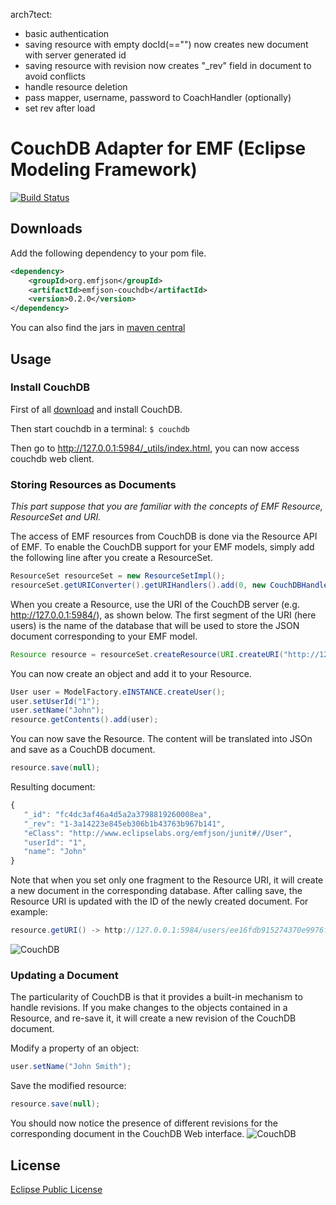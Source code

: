 arch7tect:
- basic authentication
- saving resource with empty docId(=="") now creates new document with server generated id
- saving resource with revision now creates "_rev" field in document to avoid conflicts
- handle resource deletion
- pass mapper, username, password to CoachHandler (optionally)
- set rev after load

# CouchDB Adapter for EMF (Eclipse Modeling Framework)

[![Build Status](https://secure.travis-ci.org/emfjson/emfjson-couchdb.png)](http://travis-ci.org/emfjson/emfjson-couchdb)

## Downloads

Add the following dependency to your pom file.

```xml
<dependency>
    <groupId>org.emfjson</groupId>
    <artifactId>emfjson-couchdb</artifactId>
    <version>0.2.0</version>
</dependency>
```

You can also find the jars in [maven central](http://search.maven.org/#search|ga|1|emfjson-couchdb)

## Usage

### Install CouchDB

First of all [download](http://couchdb.apache.org/downloads.html) and install CouchDB.

Then start couchdb in a terminal:
``$ couchdb``

Then go to http://127.0.0.1:5984/_utils/index.html, you can now access couchdb web client.

### Storing Resources as Documents
_This part suppose that you are familiar with the concepts of EMF Resource, ResourceSet and URI._

The access of EMF resources from CouchDB is done via the Resource API of EMF.
To enable the CouchDB support for your EMF models, simply add the following line after you create a ResourceSet.

```java
ResourceSet resourceSet = new ResourceSetImpl();
resourceSet.getURIConverter().getURIHandlers().add(0, new CouchDBHandler());
```

When you create a Resource, use the URI of the CouchDB server (e.g. http://127.0.0.1:5984/), as shown below. The first segment of the URI (here users) is the name of the database that will be used to store the JSON document corresponding to your EMF model.

```java
Resource resource = resourceSet.createResource(URI.createURI("http://127.0.0.1:5984/users"));
```

You can now create an object and add it to your Resource.

```java
User user = ModelFactory.eINSTANCE.createUser();
user.setUserId("1");
user.setName("John");
resource.getContents().add(user);
```

You can now save the Resource. The content will be translated into JSOn and save as a CouchDB document.
```java
resource.save(null);
```

Resulting document:
```javascript
{
   "_id": "fc4dc3af46a4d5a2a3798819260008ea",
   "_rev": "1-3a14223e845eb306b1b43763b967b141",
   "eClass": "http://www.eclipselabs.org/emfjson/junit#//User",
   "userId": "1",
   "name": "John"
}
```

Note that when you set only one fragment to the Resource URI, it will create a new document in the corresponding database. After calling save, the Resource URI is updated with the ID of the newly created document.
For example:

```java
resource.getURI() -> http://127.0.0.1:5984/users/ee16fdb915274370e9976fc1fd00ad6f
```

![CouchDB](http://dl.dropbox.com/u/43033733/Screen%20shot%202012-01-30%20at%2012.21.50.png)

### Updating a Document

The particularity of CouchDB is that it provides a built-in mechanism to handle revisions. If you make changes to the objects contained in a Resource, and re-save it, it will create a new revision of the CouchDB document.

Modify a property of an object:
```java
user.setName("John Smith");
```

Save the modified resource:
```java
resource.save(null);
```

You should now notice the presence of different revisions for the corresponding document in the CouchDB Web interface.
![CouchDB](http://dl.dropbox.com/u/43033733/Screen%20shot%202012-01-30%20at%2012.23.46.png)

## License

[Eclipse Public License](http://www.eclipse.org/legal/epl-v10.html)